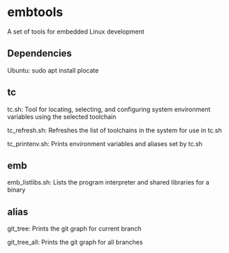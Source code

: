 # embtools

A set of tools for embedded Linux development

## Dependencies

Ubuntu: sudo apt install plocate

## tc

tc.sh: Tool for locating, selecting, and configuring system environment variables using the selected toolchain

tc_refresh.sh: Refreshes the list of toolchains in the system for use in tc.sh

tc_printenv.sh: Prints environment variables and aliases set by tc.sh 

## emb

emb_listlibs.sh: Lists the program interpreter and shared libraries for a binary

## alias

git_tree: Prints the git graph for current branch

git_tree_all: Prints the git graph for all branches

